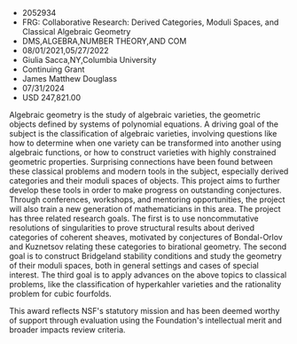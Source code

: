 
* 2052934
* FRG: Collaborative Research: Derived Categories, Moduli Spaces, and Classical Algebraic Geometry
* DMS,ALGEBRA,NUMBER THEORY,AND COM
* 08/01/2021,05/27/2022
* Giulia Sacca,NY,Columbia University
* Continuing Grant
* James Matthew Douglass
* 07/31/2024
* USD 247,821.00

Algebraic geometry is the study of algebraic varieties, the geometric objects
defined by systems of polynomial equations. A driving goal of the subject is the
classification of algebraic varieties, involving questions like how to determine
when one variety can be transformed into another using algebraic functions, or
how to construct varieties with highly constrained geometric properties.
Surprising connections have been found between these classical problems and
modern tools in the subject, especially derived categories and their moduli
spaces of objects. This project aims to further develop these tools in order to
make progress on outstanding conjectures. Through conferences, workshops, and
mentoring opportunities, the project will also train a new generation of
mathematicians in this area. The project has three related research goals. The
first is to use noncommutative resolutions of singularities to prove structural
results about derived categories of coherent sheaves, motivated by conjectures
of Bondal-Orlov and Kuznetsov relating these categories to birational geometry.
The second goal is to construct Bridgeland stability conditions and study the
geometry of their moduli spaces, both in general settings and cases of special
interest. The third goal is to apply advances on the above topics to classical
problems, like the classification of hyperkahler varieties and the rationality
problem for cubic fourfolds.

This award reflects NSF's statutory mission and has been deemed worthy of
support through evaluation using the Foundation's intellectual merit and broader
impacts review criteria.
